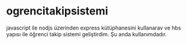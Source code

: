 # ogrencitakipsistemi
javascript ile nodjs üzerinden express kütüphanesini kullanarav ve hbs yapısı ile öğrenci takip sistemi geliştirdim.
Şu anda kullanımdadır.
